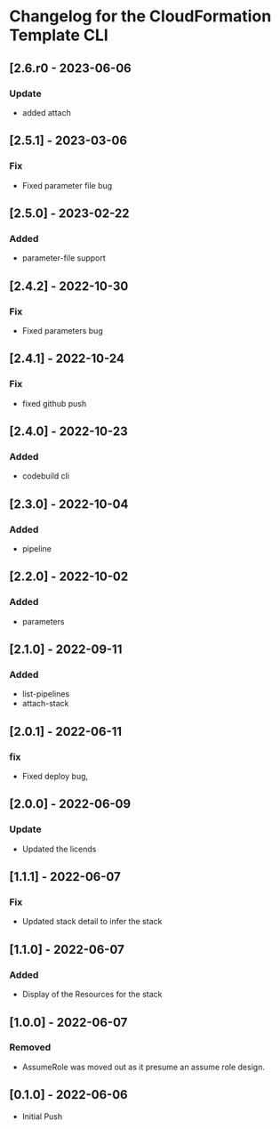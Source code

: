 # Changelog for the CloudFormation Template CLI

## [2.6.r0 - 2023-06-06
### Update
- added attach

## [2.5.1] - 2023-03-06
### Fix
- Fixed parameter file bug

## [2.5.0] - 2023-02-22
### Added
- parameter-file support

## [2.4.2] - 2022-10-30
### Fix
- Fixed parameters bug

## [2.4.1] - 2022-10-24
### Fix
- fixed github push

## [2.4.0] - 2022-10-23
### Added
- codebuild cli

## [2.3.0] - 2022-10-04
### Added
- pipeline

## [2.2.0] - 2022-10-02
### Added
- parameters

## [2.1.0] - 2022-09-11
### Added
- list-pipelines
- attach-stack

## [2.0.1] - 2022-06-11
### fix
- Fixed deploy bug,

## [2.0.0] - 2022-06-09
### Update
- Updated the licends

## [1.1.1] - 2022-06-07
### Fix
- Updated stack detail to infer the stack

## [1.1.0] - 2022-06-07
### Added
- Display of the Resources for the stack

## [1.0.0] - 2022-06-07
### Removed
- AssumeRole was moved out as it presume an assume role design.

## [0.1.0] - 2022-06-06
- Initial Push
